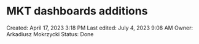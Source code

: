 # MKT dashboards additions

Created: April 17, 2023 3:18 PM
Last edited: July 4, 2023 9:08 AM
Owner: Arkadiusz Mokrzycki
Status: Done